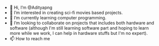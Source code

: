 - 👋 Hi, I’m @Adityapng
- 👀 I’m interested in creating sci-fi movies based projects.
- 🌱 I’m currently learning computer programming.
- 💞️ I’m looking to collaborate on projects that includes both hardware and software (although I'm still learning software part and hoping to learn more while we work, I can help in hardware stuffs but I'm no expert).
- 📫 How to reach me 

<!---
Adityapng/Adityapng is a ✨ special ✨ repository because its `README.md` (this file) appears on your GitHub profile.
You can click the Preview link to take a look at your changes.
--->

